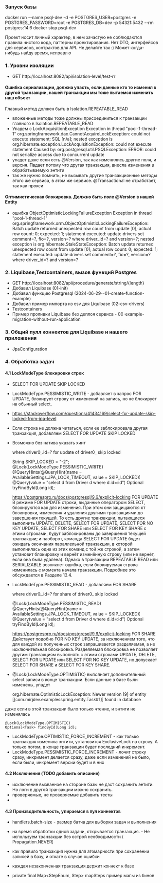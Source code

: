 ### Запуск базы

docker run --name psql-dev -d -e POSTGRES_USER=postgres -e POSTGRES_PASSWORD=root -e POSTGRES_DB=dev -p 54321:5432 --rm
postgres:14.6
docker stop psql-dev

Проект носит личный характер, в нем зачастую не соблюдаются правила чистого кода, паттерны проектирования.
Нет DTO, интерфейсов для сервисов, контрактов для API. Не делайте так :) Может когда-нибудь найду время, исправлю

### 1. Уровни изоляции

- GET http://localhost:8082/api/isolation-level/test-rr

#### Ошибка сериализации, должна упасть, если данные кто то изменил в другой транзакции, нашей транзакции мы тоже пытаемся изменить наш объект

Главный метод должен быть в Isolation.REPEATABLE_READ

- вложенные методы тоже должны присоединиться к транзакции главного в Isolation.REPEATABLE_READ
- Упадем с LockAcquisitionException
  Exception in thread "pool-1-thread-1" org.springframework.dao.CannotAcquireLockException: could not execute statement;
  SQL [n/a]; nested exception is org.hibernate.exception.LockAcquisitionException: could not execute statement
  Caused by: org.postgresql.util.PSQLException: ERROR: could not serialize access due to concurrent update
- упадет даже если есть @Version, так как изменились другие поля, и версия. Падает потому что другая транзакция, внесла
  изменения в обрабатываемую энтити
- так же нужно помнить, не вызывать другие транзакционные методы этого же сервиса, в этом же сервисе. @Transactional не
  отработает, так как прокси

#### Оптимистическая блокировка. Должно быть поле @Version в нашей Entity

- ошибка ObjectOptimisticLockingFailureException
  Exception in thread "pool-1-thread-1" org.springframework.orm.ObjectOptimisticLockingFailureException:
  Batch update returned unexpected row count from update [0]; actual row count: 0; expected: 1; statement executed:
  update drivers set comment=?, fio=?, version=? where driver_id=? and version=?;
  nested exception is org.hibernate.StaleStateException:
  Batch update returned unexpected row count from update [0]; actual row count: 0; expected: 1;
  statement executed: update drivers set comment=?, fio=?, version=? where driver_id=? and version=?

### 2. Liquibase,Testcontainers, вызов функций Postgres

- GET http://localhost:8082/api/procedure/generate/string/{length}
- Добавил Liquibase (01-init)
- Добавил функцию Postgresql (2024-06-29--01-create-function-example)
- Добавил пример импорта из csv для Liquibase (02-csv-drivers)
- Testcontainers
- Пример проливки Liquibase без деплоя сервиса - 00-example-migration-without-run-application 

### 3. Общий пулл коннектов для Liquibase и нашего приложения

- JpaConfiguration

### 4. Обработка задач

#### 4.1 LockModeType блокировки строк

- SELECT FOR UPDATE SKIP LOCKED
- LockModeType.PESSIMISTIC_WRITE - добавляет в запрос FOR UPDATE, блокирует строку от изменений на запись, но не
  блокирует на обычный select.
- https://stackoverflow.com/questions/41434169/select-for-update-skip-locked-from-jpa-level
- Если строка не должна читаться, если ее заблокировала другая транзакция, добавляем SELECT FOR UPDATE SKIP LOCKED
- Возможно без натива указать хинт

    where driver0_.id=? for update of driver0_ skip locked

    String SKIP_LOCKED = "-2";
    @Lock(LockModeType.PESSIMISTIC_WRITE)
    @QueryHints(@QueryHint(name = AvailableSettings.JPA_LOCK_TIMEOUT, value = SKIP_LOCKED))
    @Query(value = "select d from Driver d where d.id=:id")
    Optional<Driver> tryFindById(Long id);
    
    https://postgrespro.ru/docs/postgresql/9.6/explicit-locking
    FOR UPDATE
    В режиме FOR UPDATE строки, выданные оператором SELECT, блокируются как для изменения. 
    При этом они защищаются от блокировки, изменения и удаления другими транзакциями до завершения текущей. 
    То есть другие транзакции, пытающиеся выполнить UPDATE, DELETE, SELECT FOR UPDATE, SELECT FOR NO KEY UPDATE, SELECT FOR SHARE или SELECT FOR KEY SHARE 
    с этими строками, будут заблокированы до завершения текущей транзакции; 
    и наоборот, команда SELECT FOR UPDATE будет ожидать окончания параллельной транзакции, в которой выполнилась одна из этих команд с той же строкой, 
    а затем установит блокировку и вернёт изменённую строку (или не вернёт, если она была удалена). 
    Однако в транзакции REPEATABLE READ или SERIALIZABLE возникнет ошибка, если блокируемая строка изменилась с момента начала транзакции. Подробнее это обсуждается в Разделе 13.4.

- LockModeType.PESSIMISTIC_READ - добавляем FOR SHARE

    where driver0_.id=? for share of driver0_ skip locked

    @Lock(LockModeType.PESSIMISTIC_READ)
    @QueryHints(@QueryHint(name = AvailableSettings.JPA_LOCK_TIMEOUT, value = SKIP_LOCKED))
    @Query(value = "select d from Driver d where d.id=:id")
    Optional<Driver> tryFindById(Long id);

    https://postgrespro.ru/docs/postgresql/9.6/explicit-locking
    FOR SHARE
    Действует подобно FOR NO KEY UPDATE, за исключением того, что для каждой из полученных строк запрашивается разделяемая, а не исключительная блокировка. 
    Разделяемая блокировка не позволяет другим транзакциям выполнять с этими строками UPDATE, DELETE, SELECT FOR UPDATE или SELECT FOR NO KEY UPDATE, но допускает SELECT FOR SHARE и SELECT FOR KEY SHARE.

- @Lock(LockModeType.OPTIMISTIC)
  выполняет дополнительный select записи в конце транзакции. Если данные в базе были изменены, упадет

    org.hibernate.OptimisticLockException: Newer version [9] of entity [[com.mirjdev.examplesspring.entity.Task#1]] found in database

даже если в этой транзакции было только чтение, и энтити не изменялась

    @Lock(LockModeType.OPTIMISTIC)
    Optional<Task> findById(Long id);

- LockModeType.OPTIMISTIC_FORCE_INCREMENT - как только транзакция изменила энтити, установится ExclusiveLock на строку.
  А только потом, в конце транзакции будет последний инкремент.
- LockModeType.PESSIMISTIC_FORCE_INCREMENT - лочит строку сразу, инкримент делается сразу, даже если изменений не было,
  если были, инкремент версии будет и в них

#### 4.2 Исключения (TODO добавить описание)

- исключение вызванное на стороне базы не даст сохранить энтити. Но логи в другой транзакции можно сохранить.
- проверяемые, не проверяемые добавить тесты
-

#### 4.3 Производительность, упираемся в пул коннектов
- handlers.batch-size - размер батча для выборки задач и выполнения
- на время обработки одной задачи, открывается транзакция. - Не используем транзакции без острой необходимости (
  Propagation.NEVER)
- как правило транзакция нужна для атомарности при сохранении записей в базу, и откате в случае ошибки
- каждая незаконченная транзакция держит коннект к базе

- private final Map<StepEnum, Step> mapSteps пример мапы из бинов  